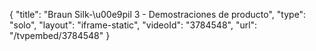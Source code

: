 {
    "title": "Braun Silk-\u00e9pil 3 - Demostraciones de producto",
    "type": "solo",
    "layout": "iframe-static",
    "videoId": "3784548",
    "url": "\/tvpembed\/3784548"
}
